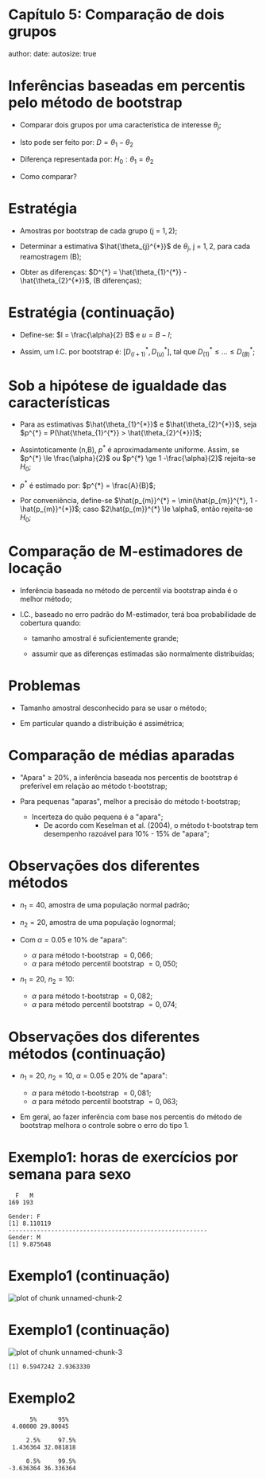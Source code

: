 Capítulo 5: Comparação de dois grupos
========================================================
author: 
date: 
autosize: true


Inferências baseadas em percentis pelo método de bootstrap
========================================================
- Comparar dois grupos por uma característica de interesse $\theta_{j}$;

- Isto pode ser feito por: $D = \theta_{1} - \theta_{2}$

- Diferença representada por: $H_{0}: \theta_{1} = \theta_{2}$

- Como comparar?

Estratégia
========================================================
- Amostras por bootstrap de cada grupo (j = $1, 2$);

- Determinar a estimativa $\hat{\theta_{j}^{*}}$ de $\theta_{j}$, j = $1, 2$, para cada reamostragem (B);

- Obter as diferenças: $D^{*} = \hat{\theta_{1}^{*}} - \hat{\theta_{2}^{*}}$, (B diferenças);

Estratégia (continuação)
========================================================
- Define-se: $l = \frac{\alpha}{2} B$ e $u = B - l$;

- Assim, um I.C. por bootstrap é: $[D_{(l+1)}^{*}, D_{(u)}^{*}]$, tal que $D_{(1)}^{*} \le \dots \le D_{(B)}^{*}$;

Sob a hipótese de igualdade das características
========================================================
- Para as estimativas $\hat{\theta_{1}^{*}}$ e $\hat{\theta_{2}^{*}}$, seja $p^{*} = P(\hat{\theta_{1}^{*}} > \hat{\theta_{2}^{*}})$;

- Assintoticamente (n,B), $p^{*}$ é aproximadamente uniforme. Assim, se $p^{*} \le \frac{\alpha}{2}$  ou  $p^{*} \ge 1 -\frac{\alpha}{2}$ rejeita-se $H_{0}$;

- $p^{*}$ é estimado por: $p^{*} = \frac{A}{B}$;

- Por conveniência, define-se $\hat{p_{m}}^{*} = \min(\hat{p_{m}}^{*}, 1 - \hat{p_{m}}^{*})$; caso $2\hat{p_{m}}^{*} \le \alpha$, então rejeita-se $H_{0}$;


Comparação de M-estimadores de locação
========================================================
- Inferência baseada no método de percentil via bootstrap ainda é o melhor método;

- I.C., baseado no erro padrão do M-estimador, terá boa probabilidade de cobertura quando:
  
  - tamanho amostral é suficientemente grande;
  
  - assumir que as diferenças estimadas são normalmente distribuídas;


Problemas
========================================================
- Tamanho amostral desconhecido para se usar o método;

- Em particular quando a distribuição é assimétrica;

Comparação de médias aparadas
========================================================
- "Apara" $\ge$ 20%, a inferência baseada nos percentis de bootstrap é preferível em relação ao método t-bootstrap;

- Para pequenas "aparas", melhor a precisão do método t-bootstrap;
  
  - Incerteza do quão pequena é a "apara";
    - De acordo com Keselman et al. (2004), o método t-bootstrap tem desempenho razoável para 10% - 15% de "apara";

Observações dos diferentes métodos
========================================================
- $n_{1} = 40$, amostra de uma população normal padrão;
- $n_{2} = 20$, amostra de uma população lognormal;

- Com $\alpha = 0.05$ e 10% de "apara":
  - $\alpha$ para método t-bootstrap $= 0,066$; 
  - $\alpha$ para método percentil bootstrap $= 0,050$; 
  
- $n_{1} = 20$, $n_{2} = 10$: 
    - $\alpha$ para método t-bootstrap $= 0,082$; 
    - $\alpha$ para método percentil bootstrap $= 0,074$; 

Observações dos diferentes métodos (continuação)
========================================================
- $n_{1} = 20$, $n_{2} = 10$, $\alpha = 0.05$ e 20% de "apara": 
  - $\alpha$ para método t-bootstrap $= 0,081$; 
  - $\alpha$ para método percentil bootstrap $= 0,063$; 
  
- Em geral, ao fazer inferência com base nos percentis do método de bootstrap melhora o controle sobre o erro do tipo 1.  
  
Exemplo1: horas de exercícios por semana para sexo
========================================================


```
  F   M 
169 193 
```

```
Gender: F
[1] 8.110119
-------------------------------------------------------- 
Gender: M
[1] 9.875648
```

Exemplo1 (continuação)
========================================================
![plot of chunk unnamed-chunk-2](teste-figure/unnamed-chunk-2-1.png)

Exemplo1 (continuação)
========================================================
![plot of chunk unnamed-chunk-3](teste-figure/unnamed-chunk-3-1.png)

```
[1] 0.5947242 2.9363330
```

Exemplo2 
========================================================

```
      5%      95% 
 4.00000 29.80045 
```

```
     2.5%     97.5% 
 1.436364 32.081818 
```

```
     0.5%     99.5% 
-3.636364 36.336364 
```

